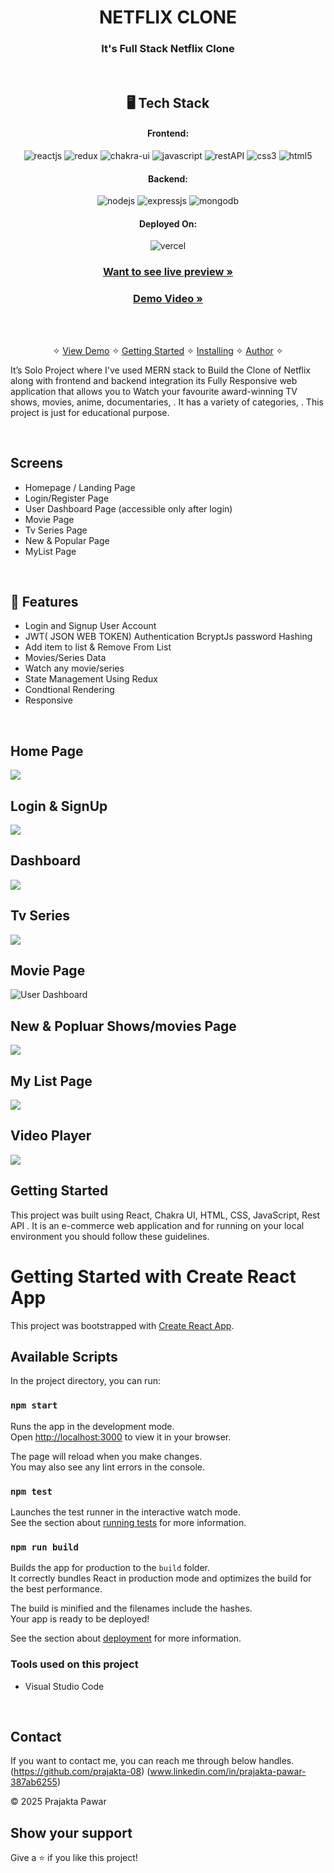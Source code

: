 
<h1 align="center">NETFLIX CLONE</h1>

<h3 align="center">It's Full Stack Netflix Clone </h3>

<br />


<h2 align="center">🖥️ Tech Stack</h2>


<h4 align="center">Frontend:</h4>

<p align="center">
  <img src="https://img.shields.io/badge/React-20232A?style=for-the-badge&logo=react&logoColor=61DAFB" alt="reactjs" />
  <img src="https://img.shields.io/badge/Redux-593D88?style=for-the-badge&logo=redux&logoColor=white" alt="redux" />
  <img src="https://img.shields.io/badge/Chakra%20UI-3bc7bd?style=for-the-badge&logo=chakraui&logoColor=white" alt="chakra-ui" />
  <img src="https://img.shields.io/badge/JavaScript-323330?style=for-the-badge&logo=javascript&logoColor=F7DF1E" alt="javascript" />
  <img src="https://img.shields.io/badge/Rest_API-02303A?style=for-the-badge&logo=react-router&logoColor=white" alt="restAPI" />
  <img src="https://img.shields.io/badge/CSS3-1572B6?style=for-the-badge&logo=css3&logoColor=white" alt="css3" />
  <img src="https://img.shields.io/badge/HTML5-E34F26?style=for-the-badge&logo=html5&logoColor=white" alt="html5" />
</p>


<h4 align="center">Backend:</h4>

<p align="center">
  <img src="https://img.shields.io/badge/Node.js-339933?style=for-the-badge&logo=nodedotjs&logoColor=white" alt="nodejs" />
  <img src="https://img.shields.io/badge/Express.js-000000?style=for-the-badge&logo=express&logoColor=white" alt="expressjs" />
  <img src="https://img.shields.io/badge/MongoDB-4EA94B?style=for-the-badge&logo=mongodb&logoColor=white" alt="mongodb" />

</p>





<h4 align="center">Deployed On:</h4>

<p align="center">
  <img src="https://img.shields.io/badge/Vercel-00C7B7?style=for-the-badge&logo=vercel&logoColor=white" alt="vercel" />
 
</p>



<h3 align="center"><a href="https://netflixclonebyfarman.vercel.app"><strong>Want to see live preview »</strong></a></h3>

<h3 align="center"><a href="linkedinvideo"><strong>Demo Video »</strong></a></h3>


<br />

<p align="center">
  <br />&#10023;
  <a href="#Demo">View Demo</a> &#10023;
  <a href="#Getting-Started">Getting Started</a> &#10023; 
  <a href="#Install">Installing</a> &#10023;
  <a href="#Contact">Author</a> &#10023;
</p>

It’s Solo Project where I've used MERN stack to Build the Clone of  Netflix along with frontend and backend integration
its Fully Responsive web application that allows you to Watch your favourite award-winning TV shows, movies, anime, documentaries, . It has a variety of categories, . This project is just for educational purpose.




<br />

## Screens 
- Homepage / Landing Page
- Login/Register Page
- User Dashboard Page (accessible only after login)
- Movie Page
- Tv Series Page
- New & Popular Page
- MyList Page





<br />



## 🚀  Features
- Login and Signup User Account 
- JWT( JSON WEB TOKEN) Authentication BcryptJs password Hashing
- Add item to list & Remove From List
- Movies/Series Data
- Watch any movie/series
- State Management Using Redux
- Condtional Rendering
- Responsive


<br />

## Home Page

<img src="./client/src/assests/homepage.png">
<br />

## Login & SignUp

<img src="./client/src/assests/userpage.png">
<br />

## Dashboard

<img src="./client/src/assests/dashboardpage.png">
<br />

## Tv Series

<img src="./client/src/assests/tvseriespage.png">
<br />

## Movie Page

<img src="/assets/userdashboard.png" alt="User Dashboard" />
<br />

## New & Popluar Shows/movies Page

<img src="./client/src/assests/popularpage.png">
<br />

## My List Page

<img src="./client/src/assests/mylistpage.png">
<br />

## Video Player

<img src="./client/src/assests/videoplayer1.png">
<br />




## Getting Started

This project was built using React, Chakra UI, HTML, CSS, JavaScript, Rest API . It is an e-commerce web application and for running on your local environment you should follow these guidelines.



# Getting Started with Create React App

This project was bootstrapped with [Create React App](https://github.com/facebook/create-react-app).

## Available Scripts

In the project directory, you can run:

### `npm start`

Runs the app in the development mode.\
Open [http://localhost:3000](http://localhost:3000) to view it in your browser.

The page will reload when you make changes.\
You may also see any lint errors in the console.

### `npm test`

Launches the test runner in the interactive watch mode.\
See the section about [running tests](https://facebook.github.io/create-react-app/docs/running-tests) for more information.

### `npm run build`

Builds the app for production to the `build` folder.\
It correctly bundles React in production mode and optimizes the build for the best performance.

The build is minified and the filenames include the hashes.\
Your app is ready to be deployed!

See the section about [deployment](https://facebook.github.io/create-react-app/docs/deployment) for more information.


### Tools used on this project

- Visual Studio Code

<br />



## Contact

If you want to contact me, you can reach me through below handles. <br />
(https://github.com/prajakta-08)
(www.linkedin.com/in/prajakta-pawar-387ab6255)



© 2025 Prajakta Pawar



## Show your support

Give a ⭐️ if you like this project!

